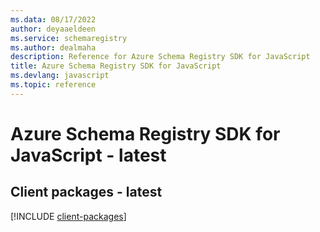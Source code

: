 ```yaml
---
ms.data: 08/17/2022
author: deyaaeldeen
ms.service: schemaregistry
ms.author: dealmaha
description: Reference for Azure Schema Registry SDK for JavaScript
title: Azure Schema Registry SDK for JavaScript
ms.devlang: javascript
ms.topic: reference
---
```

# Azure Schema Registry SDK for JavaScript - latest

## Client packages - latest
[!INCLUDE [client-packages](schema-registry-client-index.md)]